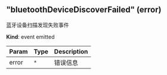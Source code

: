 <a name="module_miot/Bluetooth--module.exports..BluetoothEvent.event_bluetoothDeviceDiscoverFailed"></a>

## "bluetoothDeviceDiscoverFailed" (error)
蓝牙设备扫描发现失败事件

**Kind**: event emitted  

| Param | Type | Description |
| --- | --- | --- |
| error | <code>\*</code> | 错误信息 |

